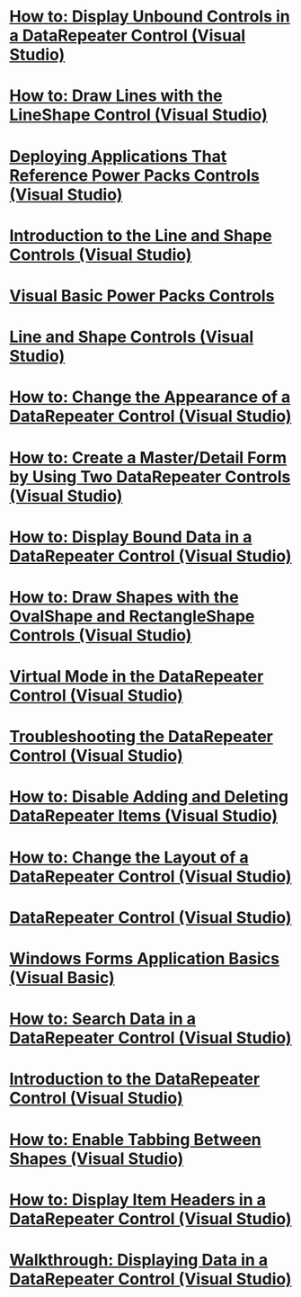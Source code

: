 # [How to: Display Unbound Controls in a DataRepeater Control (Visual Studio)](how-to-display-unbound-controls-in-a-datarepeater-control-visual-studio.md)
# [How to: Draw Lines with the LineShape Control (Visual Studio)](how-to-draw-lines-with-the-lineshape-control-visual-studio.md)
# [Deploying Applications That Reference Power Packs Controls (Visual Studio)](deploying-applications-that-reference-power-packs-controls-visual-studio.md)
# [Introduction to the Line and Shape Controls (Visual Studio)](introduction-to-the-line-and-shape-controls-visual-studio.md)
# [Visual Basic Power Packs Controls](power-packs-controls.md)
# [Line and Shape Controls (Visual Studio)](line-and-shape-controls-visual-studio.md)
# [How to: Change the Appearance of a DataRepeater Control (Visual Studio)](how-to-change-the-appearance-of-a-datarepeater-control-visual-studio.md)
# [How to: Create a Master/Detail Form by Using Two DataRepeater Controls (Visual Studio)](eec43ae3-05d8-45a1-8d41-3803c6359dbe.md)
# [How to: Display Bound Data in a DataRepeater Control (Visual Studio)](how-to-display-bound-data-in-a-datarepeater-control-visual-studio.md)
# [How to: Draw Shapes with the OvalShape and RectangleShape Controls (Visual Studio)](how-to-draw-shapes-with-the-ovalshape-and-rectangleshape-controls.md)
# [Virtual Mode in the DataRepeater Control (Visual Studio)](virtual-mode-in-the-datarepeater-control-visual-studio.md)
# [Troubleshooting the DataRepeater Control (Visual Studio)](troubleshooting-the-datarepeater-control-visual-studio.md)
# [How to: Disable Adding and Deleting DataRepeater Items (Visual Studio)](how-to-disable-adding-and-deleting-datarepeater-items-visual-studio.md)
# [How to: Change the Layout of a DataRepeater Control (Visual Studio)](how-to-change-the-layout-of-a-datarepeater-control-visual-studio.md)
# [DataRepeater Control (Visual Studio)](datarepeater-control-visual-studio.md)
# [Windows Forms Application Basics (Visual Basic)](windows-forms-application-basics.md)
# [How to: Search Data in a DataRepeater Control (Visual Studio)](how-to-search-data-in-a-datarepeater-control-visual-studio.md)
# [Introduction to the DataRepeater Control (Visual Studio)](introduction-to-the-datarepeater-control-visual-studio.md)
# [How to: Enable Tabbing Between Shapes (Visual Studio)](how-to-enable-tabbing-between-shapes-visual-studio.md)
# [How to: Display Item Headers in a DataRepeater Control (Visual Studio)](how-to-display-item-headers-in-a-datarepeater-control-visual-studio.md)
# [Walkthrough: Displaying Data in a DataRepeater Control (Visual Studio)](walkthrough-displaying-data-in-a-datarepeater-control-visual-studio.md)
